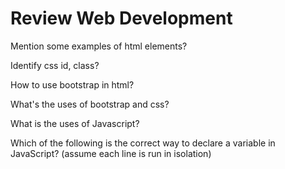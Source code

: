 # Review Web Development

Mention some examples of html elements?

Identify css id, class?

How to use bootstrap in html?

What's the uses of bootstrap and css?

What is the uses of Javascript?

Which of the following is the correct way to declare a variable in JavaScript? (assume each line is run in isolation)
